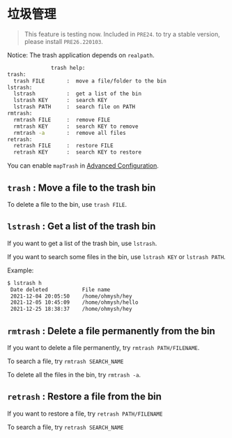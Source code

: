 # 垃圾管理

> This feature is testing now.
> Included in `PRE24`. to try a stable version, please install `PRE26.220103`.

Notice: The trash application depends on `realpath`.

```bash
              trash help:
trash:
  trash FILE       :  move a file/folder to the bin
lstrash:
  lstrash          :  get a list of the bin
  lstrash KEY      :  search KEY
  lstrash PATH     :  search file on PATH
rmtrash:
  rmtrash FILE     :  remove FILE
  rmtrash KEY      :  search KEY to remove
  rmtrash -a       :  remove all files
retrash:
  retrash FILE     :  restore FILE
  retrash KEY      :  search KEY to restore
```

You can enable `mapTrash` in [Advanced Configuration](/using/advconfig).

## `trash` : Move a file to the trash bin

To delete a file to the bin, use `trash FILE`.

## `lstrash` : Get a list of the trash bin

If you want to get a list of the trash bin, use `lstrash`.

If you want to search some files in the bin, use `lstrash KEY` or `lstrash PATH`.

Example:

```bash
$ lstrash h
 Date deleted           File name
 2021-12-04 20:05:50    /home/ohmysh/hey
 2021-12-05 10:45:09    /home/ohmysh/hello
 2021-12-25 18:38:37    /home/ohmysh/hey
```

## `rmtrash` : Delete a file permanently from the bin


If you want to delete a file permanently, try `rmtrash PATH/FILENAME`.

To search a file, try `rmtrash SEARCH_NAME`

To delete all the files in the bin, try `rmtrash -a`.

## `retrash` : Restore a file from the bin

If you want to restore a file, try `retrash PATH/FILENAME`

To search a file, try `retrash SEARCH_NAME`


